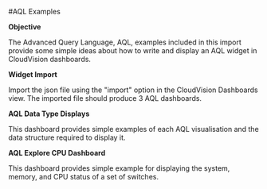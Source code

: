 #AQL Examples

**Objective**

The Advanced Query Language, AQL, examples included in this import provide some simple ideas about how to write and display an AQL widget in CloudVision dashboards.

**Widget Import**

Import the json file using the "import" option in the CloudVision Dashboards view. The imported file should produce 3 AQL dashboards.

 **AQL Data Type Displays**

This dashboard provides simple examples of each AQL visualisation and the data structure required to display it.

**AQL Explore CPU Dashboard**

This dashboard provides simple example for displaying the system, memory, and CPU status of a set of switches.
